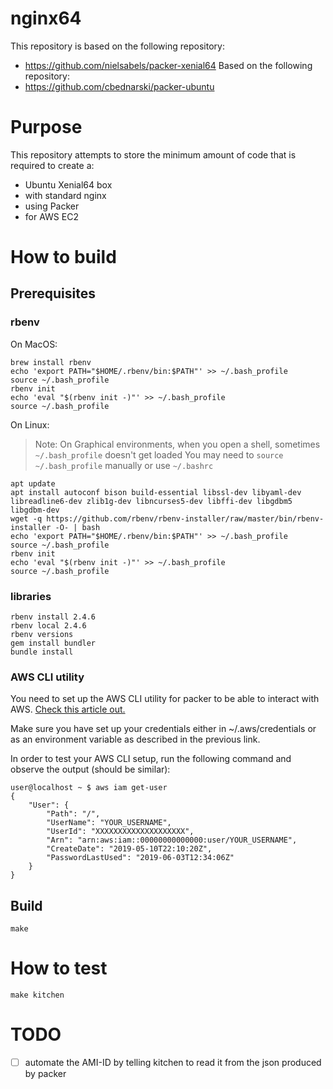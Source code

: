# nginx64

This repository is based on the following repository:
- https://github.com/nielsabels/packer-xenial64
Based on the following repository:
- https://github.com/cbednarski/packer-ubuntu

# Purpose

This repository attempts to store the minimum amount of code that is required to create a:
- Ubuntu Xenial64 box
- with standard nginx
- using Packer
- for AWS EC2

# How to build

## Prerequisites

### rbenv

On MacOS:
```
brew install rbenv
echo 'export PATH="$HOME/.rbenv/bin:$PATH"' >> ~/.bash_profile
source ~/.bash_profile
rbenv init
echo 'eval "$(rbenv init -)"' >> ~/.bash_profile
source ~/.bash_profile
```

On Linux:
> Note:
> On Graphical environments, when you open a shell, sometimes `~/.bash_profile` doesn't get loaded
> You may need to `source ~/.bash_profile` manually or use `~/.bashrc`

```
apt update
apt install autoconf bison build-essential libssl-dev libyaml-dev libreadline6-dev zlib1g-dev libncurses5-dev libffi-dev libgdbm5 libgdbm-dev
wget -q https://github.com/rbenv/rbenv-installer/raw/master/bin/rbenv-installer -O- | bash
echo 'export PATH="$HOME/.rbenv/bin:$PATH"' >> ~/.bash_profile
source ~/.bash_profile
rbenv init
echo 'eval "$(rbenv init -)"' >> ~/.bash_profile
source ~/.bash_profile
```

### libraries

```
rbenv install 2.4.6
rbenv local 2.4.6
rbenv versions
gem install bundler
bundle install
```

### AWS CLI utility

You need to set up the AWS CLI utility for packer to be able to interact with AWS. [Check this article out.](https://docs.aws.amazon.com/cli/latest/userguide/cli-chap-welcome.html)

Make sure you have set up your credentials either in ~/.aws/credentials or as an environment variable as described in the previous link.

In order to test your AWS CLI setup, run the following command and observe the output (should be similar):

```
user@localhost ~ $ aws iam get-user
{
    "User": {
        "Path": "/",
        "UserName": "YOUR_USERNAME",
        "UserId": "XXXXXXXXXXXXXXXXXXXX",
        "Arn": "arn:aws:iam::00000000000000:user/YOUR_USERNAME",
        "CreateDate": "2019-05-10T22:10:20Z",
        "PasswordLastUsed": "2019-06-03T12:34:06Z"
    }
}
```

## Build

    make


# How to test

    make kitchen
    
# TODO

- [ ] automate the AMI-ID by telling kitchen to read it from the json produced by packer
